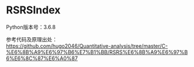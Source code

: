# RSRSIndex

Python版本号：3.6.8

参考代码及原理出处：<br>
https://github.com/hugo2046/Quantitative-analysis/tree/master/C-%E6%8B%A9%E6%97%B6%E7%B1%BB/RSRS%E6%8B%A9%E6%97%B6%E6%8C%87%E6%A0%87
